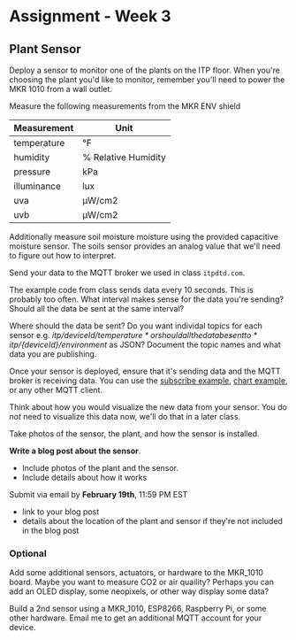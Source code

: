 # Assignment - Week 3

## Plant Sensor

Deploy a sensor to monitor one of the plants on the ITP floor. When you're choosing the plant you'd like to monitor, remember you'll need to power the MKR 1010 from a wall outlet.

Measure the following measurements from the MKR ENV shield

| Measurement   | Unit          |
| ------------- | ------------- |
| temperature   | °F            |
| humidity      | % Relative Humidity  |
| pressure      | kPa           |
| illuminance   | lux           |
| uva           | μW/cm2        |
| uvb           | μW/cm2        |

Additionally measure soil moisture moisture using the provided capacitive moisture sensor. The soils sensor provides an analog value that we'll need to figure out how to interpret.

Send your data to the MQTT broker we used in class `itpdtd.com`.

The example code from class sends data every 10 seconds. This is probably too often. What interval makes sense for the data you're sending? Should all the data be sent at the same interval?

Where should the data be sent? Do you want individal topics for each sensor e.g. *itp/${deviceId}/temperature* or should all the data be sent to *itp/${deviceId}/environment* as JSON? Document the topic names and what data you are publishing.

Once your sensor is deployed, ensure that it's sending data and the MQTT broker is receiving data. You can use the [subscribe example](../02_Arduino/www/subscribe/), [chart example](../02_Arduino/www/chart/), or any other MQTT client.

Think about how you would visualize the new data from your sensor. You do *not* need to visualize this data now, we'll do that in a later class.

Take photos of the sensor, the plant, and how the sensor is installed. 

**Write a blog post about the sensor**. 
 * Include photos of the plant and the sensor.
 * Include details about how it works

Submit via email by **February 19th**, 11:59 PM EST
 * link to your blog post
 * details about the location of the plant and sensor if they're not included in the blog post


### Optional

Add some additional sensors, actuators, or hardware to the MKR_1010 board. Maybe you want to measure CO2 or air quaility? Perhaps you can add an OLED display, some neopixels, or other way display some data?

Build a 2nd sensor using a MKR_1010, ESP8266, Raspberry Pi, or some other hardware. Email me to get an additional MQTT  account for your device.